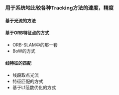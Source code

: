 ### 用于系统地比较各种Tracking方法的速度，精度
#### 基于光流的方法


#### 基于ORB特征点的方式
+ ORB-SLAM中的那一套
+ BoW的方式


#### 线特征的匹配
+ 线段取点光流
+ 特征匹配的方式
+ 基于L1范数优化的方式
